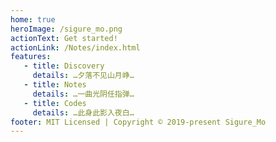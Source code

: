 ```yaml
---
home: true
heroImage: /sigure_mo.png
actionText: Get started!
actionLink: /Notes/index.html
features:
   - title: Discovery
     details: …夕落不见山月峥…
   - title: Notes
     details: …一曲光阴任指弹…
   - title: Codes
     details: …此身此影入夜白…
footer: MIT Licensed | Copyright © 2019-present Sigure_Mo
---
```

